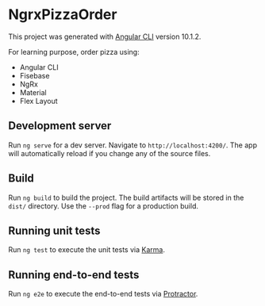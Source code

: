 # NgrxPizzaOrder

This project was generated with [Angular CLI](https://github.com/angular/angular-cli) version 10.1.2.

For learning purpose, order pizza using:
* Angular CLI
* Fisebase
* NgRx
* Material
* Flex Layout

## Development server

Run `ng serve` for a dev server. Navigate to `http://localhost:4200/`. The app will automatically reload if you change any of the source files.

## Build

Run `ng build` to build the project. The build artifacts will be stored in the `dist/` directory. Use the `--prod` flag for a production build.

## Running unit tests

Run `ng test` to execute the unit tests via [Karma](https://karma-runner.github.io).

## Running end-to-end tests

Run `ng e2e` to execute the end-to-end tests via [Protractor](http://www.protractortest.org/).

